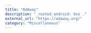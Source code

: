 ```yaml
---
title: "AdAway"
description: "_rooted_android: Use ."
external_url: "https://adaway.org/"
category: "Miscellaneous"
---
```

